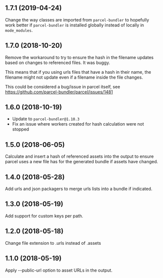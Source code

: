 ## 1.7.1 (2019-04-24)

Change the way classes are imported from `parcel-bundler` to hopefully
work better if `parcel-bundler` is installed globally instead of locally
in `mode_modules`.


## 1.7.0 (2018-10-20)

Remove the workaround to try to ensure the hash in the filename updates
based on changes to referenced files.  It was buggy.

This means that if you using urls files that have a hash in their name,
the filename might not update even if a filename inside the file changes.

This could be considered a bug/issue in parcel itself, 
see https://github.com/parcel-bundler/parcel/issues/1481

## 1.6.0 (2018-10-19)

- Update to `parcel-bundler@1.10.3`
- Fix an issue where workers created for hash calculation were not stopped 

## 1.5.0 (2018-06-05)

Calculate and insert a hash of referenced assets into the output to
ensure parcel uses a new file has for the generated bundle if assets
have changed.

## 1.4.0 (2018-05-28)

Add urls and json packagers to merge urls lists into a bundle if
indicated.

## 1.3.0 (2018-05-19)

Add support for custom keys per path.

## 1.2.0 (2018-05-18)

Change file extension to .urls instead of .assets

## 1.1.0 (2018-05-19)

Apply --public-url option to asset URLs in the output.



